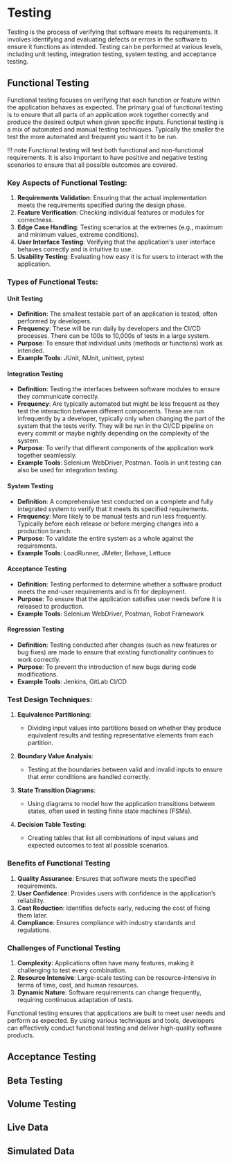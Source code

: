 # Testing

Testing is the process of verifying that software meets its requirements. It involves identifying and evaluating defects or errors in the software to ensure it functions as intended. Testing can be performed at various levels, including unit testing, integration testing, system testing, and acceptance testing.

## Functional Testing

Functional testing focuses on verifying that each function or feature within the application behaves as expected. The primary goal of functional testing is to ensure that all parts of an application work together correctly and produce the desired output when given specific inputs. Functional testing is a mix of automated and manual testing techniques. Typically the smaller the test the more automated and frequent you want it to be run.


!!! note
    Functional testing will test both functional and non-functional requirements. It is also important to have positive and negative testing scenarios to ensure that all possible outcomes are covered.

### Key Aspects of Functional Testing:

1. **Requirements Validation**: Ensuring that the actual implementation meets the requirements specified during the design phase.
2. **Feature Verification**: Checking individual features or modules for correctness.
3. **Edge Case Handling**: Testing scenarios at the extremes (e.g., maximum and minimum values, extreme conditions).
4. **User Interface Testing**: Verifying that the application's user interface behaves correctly and is intuitive to use.
5. **Usability Testing**: Evaluating how easy it is for users to interact with the application.

### Types of Functional Tests:

#### Unit Testing
   - **Definition**: The smallest testable part of an application is tested, often performed by developers.
   - **Frequency**: These will be run daily by developers and the CI/CD processes. There can be 100s to 10,000s of tests in a large system.
   - **Purpose**: To ensure that individual units (methods or functions) work as intended.
   - **Example Tools**: JUnit, NUnit, unittest, pytest


#### Integration Testing
   - **Definition**: Testing the interfaces between software modules to ensure they communicate correctly.
   - **Frequency**: Are typically automated but might be less frequent as they test the interaction between different components. These are run infrequently by a developer, typically only when changing the part of the system that the tests verify. They will be run in the CI/CD pipeline on every commit or maybe nightly depending on the complexity of the system.
   - **Purpose**: To verify that different components of the application work together seamlessly.
   - **Example Tools**: Selenium WebDriver, Postman. Tools in unit testing can also be used for integration testing.


#### System Testing
   - **Definition**: A comprehensive test conducted on a complete and fully integrated system to verify that it meets its specified requirements.
   - **Frequency**: More likely to be manual tests and run less frequently. Typically before each release or before merging changes into a production branch.
   - **Purpose**: To validate the entire system as a whole against the requirements.
   - **Example Tools**: LoadRunner, JMeter, Behave, Lettuce

#### Acceptance Testing
   - **Definition**: Testing performed to determine whether a software product meets the end-user requirements and is fit for deployment.
   - **Purpose**: To ensure that the application satisfies user needs before it is released to production.
   - **Example Tools**: Selenium WebDriver, Postman, Robot Framework

#### Regression Testing
   - **Definition**: Testing conducted after changes (such as new features or bug fixes) are made to ensure that existing functionality continues to work correctly.
   - **Purpose**: To prevent the introduction of new bugs during code modifications.
   - **Example Tools**: Jenkins, GitLab CI/CD

### Test Design Techniques:

1. **Equivalence Partitioning**:
    - Dividing input values into partitions based on whether they produce equivalent results and testing representative elements from each partition.

2. **Boundary Value Analysis**:
    - Testing at the boundaries between valid and invalid inputs to ensure that error conditions are handled correctly.

3. **State Transition Diagrams**:
    - Using diagrams to model how the application transitions between states, often used in testing finite state machines (FSMs).

4. **Decision Table Testing**:
    - Creating tables that list all combinations of input values and expected outcomes to test all possible scenarios.

### Benefits of Functional Testing

1. **Quality Assurance**: Ensures that software meets the specified requirements.
2. **User Confidence**: Provides users with confidence in the application’s reliability.
3. **Cost Reduction**: Identifies defects early, reducing the cost of fixing them later.
4. **Compliance**: Ensures compliance with industry standards and regulations.

### Challenges of Functional Testing

1. **Complexity**: Applications often have many features, making it challenging to test every combination.
2. **Resource Intensive**: Large-scale testing can be resource-intensive in terms of time, cost, and human resources.
3. **Dynamic Nature**: Software requirements can change frequently, requiring continuous adaptation of tests.

Functional testing ensures that applications are built to meet user needs and perform as expected. By using various techniques and tools, developers can effectively conduct functional testing and deliver high-quality software products.

## Acceptance Testing

## Beta Testing

## Volume Testing

## Live Data

## Simulated Data


